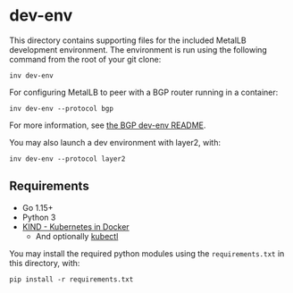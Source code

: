 # dev-env

This directory contains supporting files for the included MetalLB development
environment. The environment is run using the following command from the root of your git clone:

```
inv dev-env
```

For configuring MetalLB to peer with a BGP router running
in a container:

```
inv dev-env --protocol bgp
```

For more information, see [the BGP dev-env README](bgp/README.md).

You may also launch a dev environment with layer2, with:

```
inv dev-env --protocol layer2
```

## Requirements

* Go 1.15+
* Python 3
* [KIND - Kubernetes in Docker](https://kind.sigs.k8s.io/docs/user/quick-start/)
  * And optionally [kubectl](https://kubernetes.io/docs/tasks/tools/install-kubectl-linux/)

You may install the required python modules using the `requirements.txt` in this directory, with:

```
pip install -r requirements.txt
```


